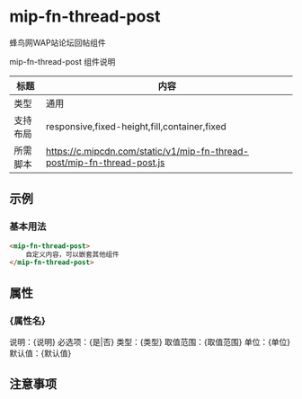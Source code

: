 # mip-fn-thread-post

<p>蜂鸟网WAP站论坛回帖组件</p>

mip-fn-thread-post 组件说明

标题|内容
----|----
类型|通用
支持布局|responsive,fixed-height,fill,container,fixed
所需脚本|https://c.mipcdn.com/static/v1/mip-fn-thread-post/mip-fn-thread-post.js

## 示例

### 基本用法
```html
<mip-fn-thread-post>
    自定义内容，可以嵌套其他组件
</mip-fn-thread-post>
```

## 属性

### {属性名}

说明：{说明}
必选项：{是|否}
类型：{类型}
取值范围：{取值范围}
单位：{单位}
默认值：{默认值}

## 注意事项

